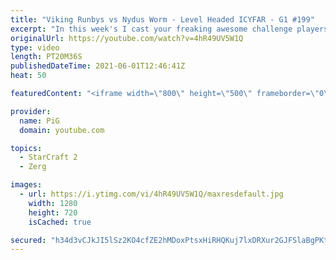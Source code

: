 ```yaml
---
title: "Viking Runbys vs Nydus Worm - Level Headed ICYFAR - G1 #199"
excerpt: "In this week's I cast your freaking awesome challenge players had to try and win whilst only using ground units that can only fight ground and air units that can only fight air! -- Watch live at https://www.twitch.tv/x5_pig"
originalUrl: https://youtube.com/watch?v=4hR49UV5W1Q
type: video
length: PT20M36S
publishedDateTime: 2021-06-01T12:46:41Z
heat: 50

featuredContent: "<iframe width=\"800\" height=\"500\" frameborder=\"0\" src=\"https://www.youtube.com/embed/4hR49UV5W1Q\" allow=\"accelerometer; autoplay; encrypted-media; gyroscope; picture-in-picture\" allowfullscreen></iframe>"

provider:
  name: PiG
  domain: youtube.com

topics:
  - StarCraft 2
  - Zerg

images:
  - url: https://i.ytimg.com/vi/4hR49UV5W1Q/maxresdefault.jpg
    width: 1280
    height: 720
    isCached: true

secured: "h34d3vCJkJI5lSz2KO4cfZE2hMDoxPtsxHiRHQKuj7lxDRXur2GJFSlaBgPKtRh+GLkbnFNIjlIg1FF/drly5KvCcJgyl+khE/APDIV739ANY/Zrs/i9TG1TnXucZHZhDRFg95z0vaddoYVjBUDj6Y5Pdgm9OpCeK5sUGMnUqHc8/KDTM20JSAtNLDZXUT5rKhbU6awI7ENLcavZ5D9PeAgASGcqBgE77eKbGUbqBtO6HNNBQmmIii2f3IJLw/U+ES4rMQ3FKFbLu+k/KEtVgadirI38kJhe4uI7W0zUoI+IO4FlO7AbFEGCjviCkrFXBznHP0HX902OA4gSsjMPJIgd+pW9ympwBFY6/cfXqu2l6sE9ZECPzOiArzu1f30+S0vTPzk6d9DiSCUeOLFboKtHSzx0bwF7/m6oeLUTGzU=;TkN0q2NE4/Xd0OIoYMWMbQ=="
---
```


